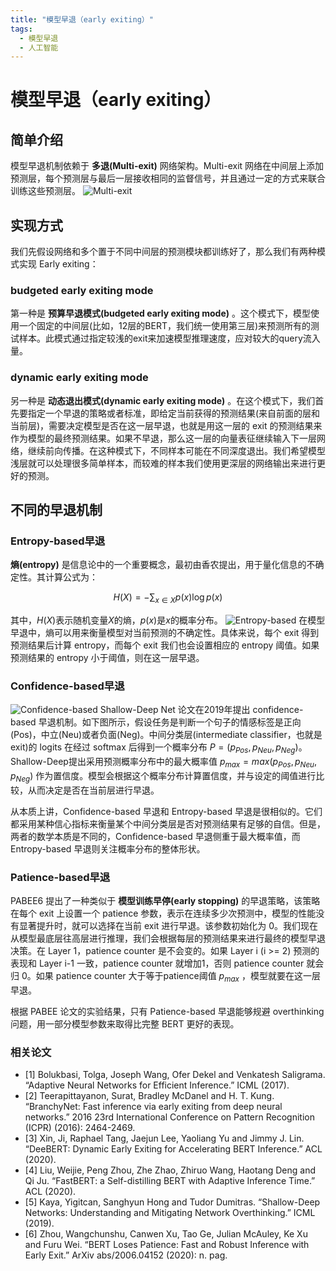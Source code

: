 ```yaml
---
title: "模型早退（early exiting）"
tags:
  - 模型早退
  - 人工智能
---
```


# 模型早退（early exiting）

## 简单介绍

模型早退机制依赖于 **多退(Multi-exit)** 网络架构。Multi-exit 网络在中间层上添加预测层，每个预测层与最后一层接收相同的监督信号，并且通过一定的方式来联合训练这些预测层。
![Multi-exit](https://cdn.jsdelivr.net/gh/json0368/blog@main/docs/data/breves/artificial_intelligence/early_exiting/multi_exit.png)

## 实现方式

我们先假设网络和多个置于不同中间层的预测模块都训练好了，那么我们有两种模式实现 Early exiting：

### budgeted early exiting mode

第一种是 **预算早退模式(budgeted early exiting mode)** 。这个模式下，模型使用一个固定的中间层(比如，12层的BERT，我们统一使用第三层)来预测所有的测试样本。此模式通过指定较浅的exit来加速模型推理速度，应对较大的query流入量。

### dynamic early exiting mode

另一种是 **动态退出模式(dynamic early exiting mode)** 。在这个模式下，我们首先要指定一个早退的策略或者标准，即给定当前获得的预测结果(来自前面的层和当前层)，需要决定模型是否在这一层早退，也就是用这一层的 exit 的预测结果来作为模型的最终预测结果。如果不早退，那么这一层的向量表征继续输入下一层网络，继续前向传播。在这种模式下，不同样本可能在不同深度退出。我们希望模型浅层就可以处理很多简单样本，而较难的样本我们使用更深层的网络输出来进行更好的预测。

## 不同的早退机制

### Entropy-based早退

**熵(entropy)** 是信息论中的一个重要概念，最初由香农提出，用于量化信息的不确定性。其计算公式为：

$$
H(X) = - \sum_{x \in X} p(x) \log p(x)
$$

其中，$H(X)$表示随机变量$X$的熵，$p(x)$是$x$的概率分布。
![Entropy-based](https://cdn.jsdelivr.net/gh/json0368/blog@main/docs/data/breves/artificial_intelligence/early_exiting/entropy_based.png)
在模型早退中，熵可以用来衡量模型对当前预测的不确定性。具体来说，每个 exit 得到预测结果后计算 entropy，而每个 exit 我们也会设置相应的 entropy 阈值。如果预测结果的 entropy 小于阈值，则在这一层早退。

### Confidence-based早退

![Confidence-based](https://cdn.jsdelivr.net/gh/json0368/blog@main/docs/data/breves/artificial_intelligence/early_exiting/confidence_based.png)
Shallow-Deep Net 论文在2019年提出 confidence-based 早退机制。如下图所示，假设任务是判断一个句子的情感标签是正向(Pos)，中立(Neu)或者负面(Neg)。中间分类层(intermediate classifier，也就是 exit)的 logits 在经过 softmax 后得到一个概率分布 $P = (p_{Pos}, p_{Neu}, p_{Neg})$。Shallow-Deep提出采用预测概率分布中的最大概率值 $p_{max} = max(p_{Pos}, p_{Neu}, p_{Neg})$ 作为置信度。模型会根据这个概率分布计算置信度，并与设定的阈值进行比较，从而决定是否在当前层进行早退。

从本质上讲，Confidence-based 早退和 Entropy-based 早退是很相似的。它们都采用某种信心指标来衡量某个中间分类层是否对预测结果有足够的自信。但是，两者的数学本质是不同的，Confidence-based 早退侧重于最大概率值，而 Entropy-based 早退则关注概率分布的整体形状。

### Patience-based早退

PABEE6 提出了一种类似于 **模型训练早停(early stopping)** 的早退策略，该策略在每个 exit 上设置一个 patience 参数，表示在连续多少次预测中，模型的性能没有显著提升时，就可以选择在当前 exit 进行早退。该参数初始化为 0。我们现在从模型最底层往高层进行推理，我们会根据每层的预测结果来进行最终的模型早退决策。在 Layer 1，patience counter 是不会变的。如果 Layer i (i >= 2) 预测的表现和 Layer i-1 一致，patience counter 就增加1，否则 patience counter 就会归 0。如果 patience counter 大于等于patience阈值 $p_{max}$ ，模型就要在这一层早退。

根据 PABEE 论文的实验结果，只有 Patience-based 早退能够规避 overthinking 问题，用一部分模型参数来取得比完整 BERT 更好的表现。

### 相关论文

- [1] Bolukbasi, Tolga, Joseph Wang, Ofer Dekel and Venkatesh Saligrama. “Adaptive Neural Networks for Efficient Inference.” ICML (2017).
- [2] Teerapittayanon, Surat, Bradley McDanel and H. T. Kung. “BranchyNet: Fast inference via early exiting from deep neural networks.” 2016 23rd International Conference on Pattern Recognition (ICPR) (2016): 2464-2469.
- [3] Xin, Ji, Raphael Tang, Jaejun Lee, Yaoliang Yu and Jimmy J. Lin. “DeeBERT: Dynamic Early Exiting for Accelerating BERT Inference.” ACL (2020).
- [4] Liu, Weijie, Peng Zhou, Zhe Zhao, Zhiruo Wang, Haotang Deng and Qi Ju. “FastBERT: a Self-distilling BERT with Adaptive Inference Time.” ACL (2020).
- [5] Kaya, Yigitcan, Sanghyun Hong and Tudor Dumitras. “Shallow-Deep Networks: Understanding and Mitigating Network Overthinking.” ICML (2019).
- [6] Zhou, Wangchunshu, Canwen Xu, Tao Ge, Julian McAuley, Ke Xu and Furu Wei. “BERT Loses Patience: Fast and Robust Inference with Early Exit.” ArXiv abs/2006.04152 (2020): n. pag.
